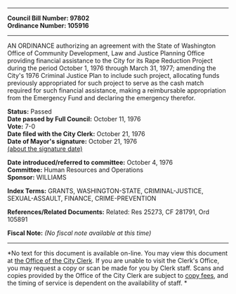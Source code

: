* * * * *  
  
**Council Bill Number: [](#h0)[](#h2)97802**   
**Ordinance Number: 105916**  
  
* * * * *  
  
AN ORDINANCE authorizing an agreement with the State of Washington Office of Community Development, Law and Justice Planning Office providing financial assistance to the City for its Rape Reduction Project during the period October 1, 1976 through March 31, 1977; amending the City's 1976 Criminal Justice Plan to include such project, allocating funds previously appropriated for such project to serve as the cash match required for such financial assistance, making a reimbursable appropriation from the Emergency Fund and declaring the emergency therefor.  
  
**Status:** Passed   
**Date passed by Full Council:** October 11, 1976   
**Vote:** 7-0   
**Date filed with the City Clerk:** October 21, 1976   
**Date of Mayor's signature:** October 21, 1976   
[(about the signature date)](/~public/approvaldate.htm)   
  
  
**Date introduced/referred to committee:** October 4, 1976   
**Committee:** Human Resources and Operations   
**Sponsor:** WILLIAMS   
  
**Index Terms:** GRANTS, WASHINGTON-STATE, CRIMINAL-JUSTICE, SEXUAL-ASSAULT, FINANCE, CRIME-PREVENTION  
  
**References/Related Documents:** Related: Res 25273, CF 281791, Ord 105891  
  
**Fiscal Note:** *(No fiscal note available at this time)*  
  
* * * * *  
  
*No text for this document is available on-line. You may view this document at [the Office of the City Clerk](http://www.seattle.gov/leg/clerk/contactUs.htm). If you are unable to visit the Clerk's Office, you may request a copy or scan be made for you by Clerk staff. Scans and copies provided by the Office of the City Clerk are subject to [copy fees](http://clerk.seattle.gov/~public/clerkfees.htm), and the timing of service is dependent on the availability of staff. *  
  
  
